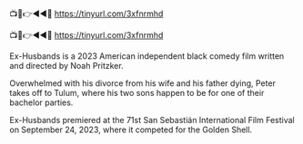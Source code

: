 📺📱👉◄◄🔴 https://tinyurl.com/3xfnrmhd

📺📱👉◄◄🔴 https://tinyurl.com/3xfnrmhd


Ex-Husbands is a 2023 American independent black comedy film written and directed by Noah Pritzker.

Overwhelmed with his divorce from his wife and his father dying, Peter takes off to Tulum, where his two sons happen to be for one of their bachelor parties.

Ex-Husbands premiered at the 71st San Sebastián International Film Festival on September 24, 2023, where it competed for the Golden Shell.

